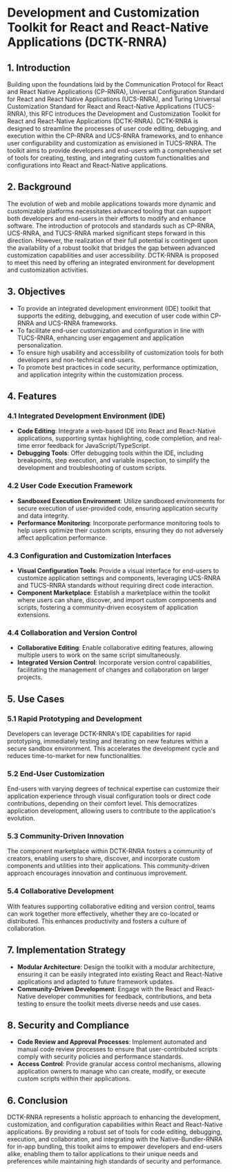 # Development and Customization Toolkit for React and React-Native Applications (DCTK-RNRA)

## 1. Introduction

Building upon the foundations laid by the Communication Protocol for React and React Native Applications (CP-RNRA), Universal Configuration Standard for React and React Native Applications (UCS-RNRA), and Turing Universal Customization Standard for React and React-Native Applications (TUCS-RNRA), this RFC introduces the Development and Customization Toolkit for React and React-Native Applications (DCTK-RNRA). DCTK-RNRA is designed to streamline the processes of user code editing, debugging, and execution within the CP-RNRA and UCS-RNRA frameworks, and to enhance user configurability and customization as envisioned in TUCS-RNRA. The toolkit aims to provide developers and end-users with a comprehensive set of tools for creating, testing, and integrating custom functionalities and configurations into React and React-Native applications.

## 2. Background

The evolution of web and mobile applications towards more dynamic and customizable platforms necessitates advanced tooling that can support both developers and end-users in their efforts to modify and enhance software. The introduction of protocols and standards such as CP-RNRA, UCS-RNRA, and TUCS-RNRA marked significant steps forward in this direction. However, the realization of their full potential is contingent upon the availability of a robust toolkit that bridges the gap between advanced customization capabilities and user accessibility. DCTK-RNRA is proposed to meet this need by offering an integrated environment for development and customization activities.

## 3. Objectives

- To provide an integrated development environment (IDE) toolkit that supports the editing, debugging, and execution of user code within CP-RNRA and UCS-RNRA frameworks.
- To facilitate end-user customization and configuration in line with TUCS-RNRA, enhancing user engagement and application personalization.
- To ensure high usability and accessibility of customization tools for both developers and non-technical end-users.
- To promote best practices in code security, performance optimization, and application integrity within the customization process.

## 4. Features

### 4.1 Integrated Development Environment (IDE)

- **Code Editing**: Integrate a web-based IDE into React and React-Native applications, supporting syntax highlighting, code completion, and real-time error feedback for JavaScript/TypeScript.
- **Debugging Tools**: Offer debugging tools within the IDE, including breakpoints, step execution, and variable inspection, to simplify the development and troubleshooting of custom scripts.

### 4.2 User Code Execution Framework

- **Sandboxed Execution Environment**: Utilize sandboxed environments for secure execution of user-provided code, ensuring application security and data integrity.
- **Performance Monitoring**: Incorporate performance monitoring tools to help users optimize their custom scripts, ensuring they do not adversely affect application performance.

### 4.3 Configuration and Customization Interfaces

- **Visual Configuration Tools**: Provide a visual interface for end-users to customize application settings and components, leveraging UCS-RNRA and TUCS-RNRA standards without requiring direct code interaction.
- **Component Marketplace**: Establish a marketplace within the toolkit where users can share, discover, and import custom components and scripts, fostering a community-driven ecosystem of application extensions.

### 4.4 Collaboration and Version Control

- **Collaborative Editing**: Enable collaborative editing features, allowing multiple users to work on the same script simultaneously.
- **Integrated Version Control**: Incorporate version control capabilities, facilitating the management of changes and collaboration on larger projects.

## 5. Use Cases

### 5.1 Rapid Prototyping and Development

Developers can leverage DCTK-RNRA's IDE capabilities for rapid prototyping, immediately testing and iterating on new features within a secure sandbox environment. This accelerates the development cycle and reduces time-to-market for new functionalities.

### 5.2 End-User Customization

End-users with varying degrees of technical expertise can customize their application experience through visual configuration tools or direct code contributions, depending on their comfort level. This democratizes application development, allowing users to contribute to the application's evolution.

### 5.3 Community-Driven Innovation

The component marketplace within DCTK-RNRA fosters a community of creators, enabling users to share, discover, and incorporate custom components and utilities into their applications. This community-driven approach encourages innovation and continuous improvement.

### 5.4 Collaborative Development

With features supporting collaborative editing and version control, teams can work together more effectively, whether they are co-located or distributed. This enhances productivity and fosters a culture of collaboration.

## 7. Implementation Strategy

- **Modular Architecture**: Design the toolkit with a modular architecture, ensuring it can be easily integrated into existing React and React-Native applications and adapted to future framework updates.
- **Community-Driven Development**: Engage with the React and React-Native developer communities for feedback, contributions, and beta testing to ensure the toolkit meets diverse needs and use cases.

## 8. Security and Compliance

- **Code Review and Approval Processes**: Implement automated and manual code review processes to ensure that user-contributed scripts comply with security policies and performance standards.
- **Access Control**: Provide granular access control mechanisms, allowing application owners to manage who can create, modify, or execute custom scripts within their applications.

## 6. Conclusion

DCTK-RNRA represents a holistic approach to enhancing the development, customization, and configuration capabilities within React and React-Native applications. By providing a robust set of tools for code editing, debugging, execution, and collaboration, and integrating with the Native-Bundler-RNRA for in-app bundling, this toolkit aims to empower developers and end-users alike, enabling them to tailor applications to their unique needs and preferences while maintaining high standards of security and performance.

